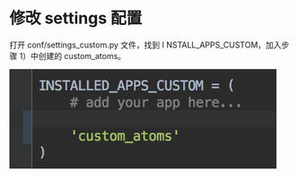 # 修改 settings 配置

打开 conf/settings_custom.py 文件，找到 I NSTALL_APPS_CUSTOM，加入步骤 1）中创建的 custom_atoms。

![](../assets/32.png)
